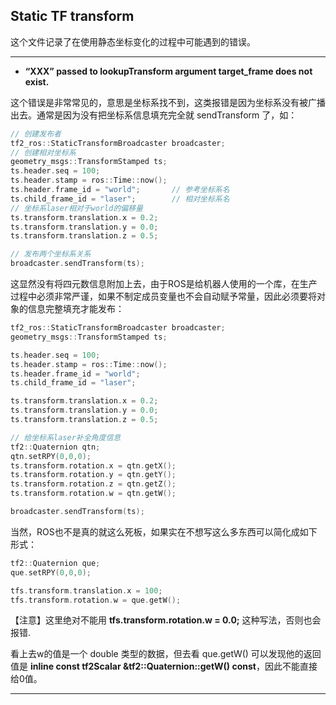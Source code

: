 ## Static TF transform 

这个文件记录了在使用静态坐标变化的过程中可能遇到的错误。

-----

* **“XXX” passed to lookupTransform argument target_frame does not exist.**

这个错误是非常常见的，意思是坐标系找不到，这类报错是因为坐标系没有被广播出去。通常是因为没有把坐标系信息填充完全就 sendTransform 了，如：

```cpp
// 创建发布者
tf2_ros::StaticTransformBroadcaster broadcaster;
// 创建相对坐标系
geometry_msgs::TransformStamped ts;
ts.header.seq = 100;
ts.header.stamp = ros::Time::now();
ts.header.frame_id = "world";		// 参考坐标系名
ts.child_frame_id = "laser";		// 相对坐标系名
// 坐标系laser相对于world的偏移量
ts.transform.translation.x = 0.2;
ts.transform.translation.y = 0.0;
ts.transform.translation.z = 0.5;

// 发布两个坐标系关系
broadcaster.sendTransform(ts);
```

这显然没有将四元数信息附加上去，由于ROS是给机器人使用的一个库，在生产过程中必须非常严谨，如果不制定成员变量也不会自动赋予常量，因此必须要将对象的信息完整填充才能发布：

```cpp
tf2_ros::StaticTransformBroadcaster broadcaster;
geometry_msgs::TransformStamped ts;

ts.header.seq = 100;
ts.header.stamp = ros::Time::now();
ts.header.frame_id = "world";
ts.child_frame_id = "laser";

ts.transform.translation.x = 0.2;
ts.transform.translation.y = 0.0;
ts.transform.translation.z = 0.5;

// 给坐标系laser补全角度信息
tf2::Quaternion qtn;
qtn.setRPY(0,0,0);
ts.transform.rotation.x = qtn.getX();
ts.transform.rotation.y = qtn.getY();
ts.transform.rotation.z = qtn.getZ();
ts.transform.rotation.w = qtn.getW();

broadcaster.sendTransform(ts);
```

当然，ROS也不是真的就这么死板，如果实在不想写这么多东西可以简化成如下形式：

```cpp
tf2::Quaternion que;
que.setRPY(0,0,0);

tfs.transform.translation.x = 100;
tfs.transform.rotation.w = que.getW();
```

【注意】这里绝对不能用 **tfs.transform.rotation.w = 0.0;** 这种写法，否则也会报错.

看上去w的值是一个 double 类型的数据，但去看 que.getW() 可以发现他的返回值是 **inline const tf2Scalar &tf2::Quaternion::getW() const**，因此不能直接给0值。

--------



